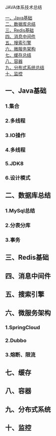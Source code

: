JAVA体系技术总结
<nav>
  <a href="#Java基础"> 一、Java基础</a><br/>
  <a href="#数据库总结">二、数据库总结</a><br/>
  <a href="#Redis总结">三、Redis基础</a><br/>
  <a href="#消息中间件">四、消息中间件</a><br/>
  <a href="#搜索引擎">五、搜索引擎</a><br/>
  <a href="#消息中间件">六、微服务架构</a><br/>
  <a href="#缓存">七、缓存总结</a><br/>
  <a href="#容器">八、容器</a><br/>
  <a href="#分布式系统">九、分布式系统总结</a><br/>
  <a href="#监控">十、监控</a><br/>
</nav>

## 一、Java基础
### 1.集合
### 2.多线程
### 3.IO操作
### 4.多线程
### 5.JDK8
### 6.设计模式
## 二、数据库总结
### 1.MySql总结
### 2.分表分库
### 3.事务
## 三、Redis基础
## 四、消息中间件
## 五、搜索引擎
## 六、微服务架构
### 1.SpringCloud
### 2.Dubbo
### 3.熔断、限流
## 七、缓存
## 八、容器
## 九、分布式系统
## 十、监控
